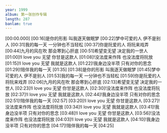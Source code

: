 ```yaml
---
year: 1999
album: 第一张创作专辑
length: 287
banlam: true
---
```

[00:00.000]
[00:16]是你的形影 叫我逐天做眠梦
[00:22]梦中可爱的人 伊不是别人
[00:31]我的每一天 一分钟也不当轻松
[00:37]你是阮爱的人 将阮来戏弄
[00:44]九月的风在吹 那会寒到心肝底
[00:51]希望变无望 决定我的一世人
[01:00]!I love you 无望 你甘是这款人
[01:08]!没法度来作阵 也没法度将阮放
[01:15]!I love you 无望 我就是这款人
[01:22]!我身边没半项 只有对你的思念
[01:29]!陪伴我的每一天
[01:35]
[01:38]是你的形影 叫我逐天做眠梦
[01:45]梦中可爱的人 伊不是别人
[01:53]我的每一天 一分钟也不当轻松
[01:59]你是阮爱的人 将阮来戏弄
[02:06]九月的风在吹 那会寒到心肝底
[02:13]希望变无望 决定我的一世人
[02:23]!I love you 无望 你甘是这款人
[02:30]!没法度来作阵 也没法度将阮放
[02:37]!I love you 无望 我就是这款人
[02:44]!我身边没半项 只有对你的思念
[02:51]!陪伴我的每一天
[02:57]
[03:20]!I love you 无望 你甘是这款人
[03:27]!没法度来作阵 也没法度将阮放
[03:34]!I love you 无望 我就是这款人
[03:41]!我身边没半项 只有对你的思念
[03:48]!I love you 无望 你甘是这款人
[03:56]!没法度来作阵 也没法度将阮放
[04:03]!I love you 无望 我就是这款人
[04:10]!我身边没半项 只有对你的思念
[04:17]!陪伴我的每一天
[04:25]